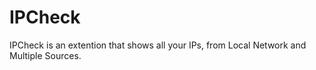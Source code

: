 # IPCheck

IPCheck is an extention that shows all your IPs, from Local Network and Multiple Sources.